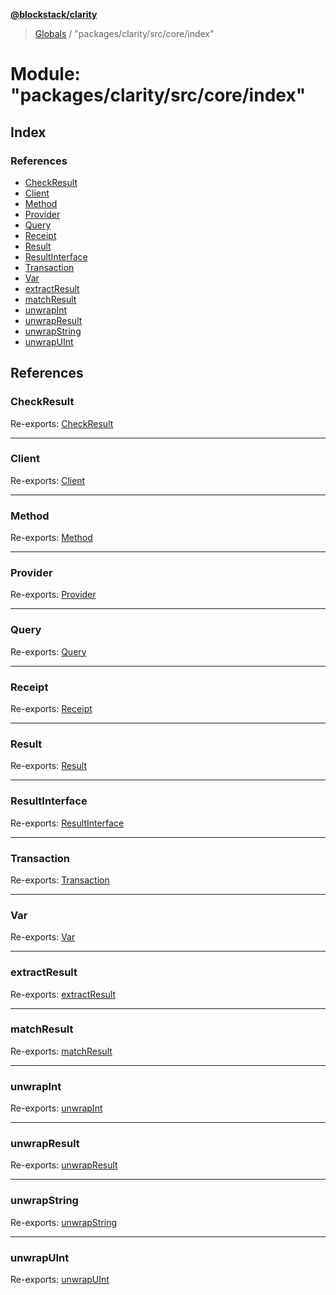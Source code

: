 **[@blockstack/clarity](../README.md)**

> [Globals](../globals.md) / "packages/clarity/src/core/index"

# Module: "packages/clarity/src/core/index"

## Index

### References

- [CheckResult](_packages_clarity_src_core_index_.md#checkresult)
- [Client](_packages_clarity_src_core_index_.md#client)
- [Method](_packages_clarity_src_core_index_.md#method)
- [Provider](_packages_clarity_src_core_index_.md#provider)
- [Query](_packages_clarity_src_core_index_.md#query)
- [Receipt](_packages_clarity_src_core_index_.md#receipt)
- [Result](_packages_clarity_src_core_index_.md#result)
- [ResultInterface](_packages_clarity_src_core_index_.md#resultinterface)
- [Transaction](_packages_clarity_src_core_index_.md#transaction)
- [Var](_packages_clarity_src_core_index_.md#var)
- [extractResult](_packages_clarity_src_core_index_.md#extractresult)
- [matchResult](_packages_clarity_src_core_index_.md#matchresult)
- [unwrapInt](_packages_clarity_src_core_index_.md#unwrapint)
- [unwrapResult](_packages_clarity_src_core_index_.md#unwrapresult)
- [unwrapString](_packages_clarity_src_core_index_.md#unwrapstring)
- [unwrapUInt](_packages_clarity_src_core_index_.md#unwrapuint)

## References

### CheckResult

Re-exports: [CheckResult](../interfaces/_packages_clarity_src_core_types_.checkresult.md)

---

### Client

Re-exports: [Client](../classes/_packages_clarity_src_core_client_.client.md)

---

### Method

Re-exports: [Method](../interfaces/_packages_clarity_src_core_types_.method.md)

---

### Provider

Re-exports: [Provider](../interfaces/_packages_clarity_src_core_provider_.provider.md)

---

### Query

Re-exports: [Query](../classes/_packages_clarity_src_core_query_.query.md)

---

### Receipt

Re-exports: [Receipt](../interfaces/_packages_clarity_src_core_types_.receipt.md)

---

### Result

Re-exports: [Result](_packages_clarity_src_core_result_.md#result)

---

### ResultInterface

Re-exports: [ResultInterface](../interfaces/_packages_clarity_src_core_result_.resultinterface.md)

---

### Transaction

Re-exports: [Transaction](../classes/_packages_clarity_src_core_transaction_.transaction.md)

---

### Var

Re-exports: [Var](../interfaces/_packages_clarity_src_core_types_.var.md)

---

### extractResult

Re-exports: [extractResult](_packages_clarity_src_core_result_.md#extractresult)

---

### matchResult

Re-exports: [matchResult](_packages_clarity_src_core_result_.md#matchresult)

---

### unwrapInt

Re-exports: [unwrapInt](_packages_clarity_src_core_result_.md#unwrapint)

---

### unwrapResult

Re-exports: [unwrapResult](_packages_clarity_src_core_result_.md#unwrapresult)

---

### unwrapString

Re-exports: [unwrapString](_packages_clarity_src_core_result_.md#unwrapstring)

---

### unwrapUInt

Re-exports: [unwrapUInt](_packages_clarity_src_core_result_.md#unwrapuint)
